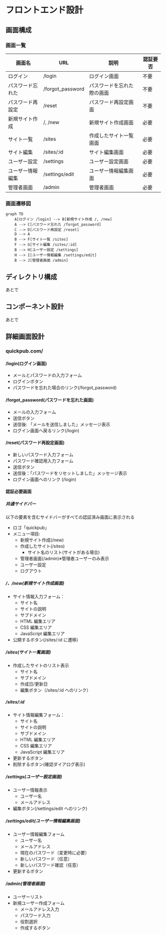 # フロントエンド設計

## 画面構成

### 画面一覧

| 画面名           | URL              | 説明                       | 認証要否 |
| ---------------- | ---------------- | -------------------------- | -------- |
| ログイン         | /login           | ログイン画面               | 不要     |
| パスワード忘れた | /forgot_password | パスワードを忘れた際の画面 | 不要     |
| パスワード再設定 | /reset           | パスワード再設定画面       | 不要     |
| 新規サイト作成   | /, /new          | 新規サイト作成画面         | 必要     |
| サイト一覧       | /sites           | 作成したサイト一覧画面     | 必要     |
| サイト編集       | /sites/:id       | サイト編集画面             | 必要     |
| ユーザー設定     | /settings        | ユーザー設定画面           | 必要     |
| ユーザー情報編集 | /settings/edit   | ユーザー情報編集画面       | 必要     |
| 管理者画面       | /admin           | 管理者画面                 | 必要     |

### 画面遷移図

```mermaid
graph TD
    A[ログイン /login] --> B[新規サイト作成 /, /new]
    A --> C[パスワード忘れた /forgot_password]
    C --> D[パスワード再設定 /reset]
    D --> A
    B --> F[サイト一覧 /sites]
    F --> G[サイト編集 /sites/:id]
    B --> H[ユーザー設定 /settings]
    H --> I[ユーザー情報編集 /settings/edit]
    B --> J[管理者画面 /admin]
```

## ディレクトリ構成

あとで

## コンポーネント設計

あとで

## 詳細画面設計

### quickpub.com/

#### /login(ログイン画面)

- メールとパスワードの入力フォーム
- ログインボタン
- パスワードを忘れた場合のリンク(/forgot_password)

#### /forgot_password(パスワードを忘れた画面)

- メールの入力フォーム
- 送信ボタン
- 送信後: 「メールを送信しました」メッセージ表示
- ログイン画面へ戻るリンク(/login)

#### /reset(パスワード再設定画面)

- 新しいパスワード入力フォーム
- パスワード確認用入力フォーム
- 送信ボタン
- 送信後：「パスワードをリセットしました」メッセージ表示
- ログイン画面へのリンク (/login)

#### 認証必要画面

##### 共通サイドバー

以下の要素を含むサイドバーがすべての認証済み画面に表示される

- ロゴ「quickpub」
- メニュー項目:
  - 新規サイト作成(/new)
  - 作成したサイト(/sites)
    - サイト名のリスト(サイトがある場合)
  - 管理者画面(/admin)※管理者ユーザーのみ表示
  - ユーザー設定
  - ログアウト

##### /、/new(新規サイト作成画面)

- サイト情報入力フォーム：
  - サイト名
  - サイトの説明
  - サブドメイン
  - HTML 編集エリア
  - CSS 編集エリア
  - JavaScript 編集エリア
- 公開するボタン(/sites/:id に遷移)

##### /sites(サイト一覧画面)

- 作成したサイトのリスト表示
  - サイト名
  - サブドメイン
  - 作成日/更新日
  - 編集ボタン（/sites/:id へのリンク）

##### /sites/:id

- サイト情報編集フォーム：
  - サイト名
  - サイトの説明
  - サブドメイン
  - HTML 編集エリア
  - CSS 編集エリア
  - JavaScript 編集エリア
- 更新するボタン
- 削除するボタン(確認ダイアログ表示)

##### /settings(ユーザー設定画面)

- ユーザー情報表示
  - ユーザー名
  - メールアドレス
- 編集ボタン(/settings/edit へのリンク)

##### /settings/edit(ユーザー情報編集画面)

- ユーザー情報編集フォーム
  - ユーザー名
  - メールアドレス
  - 現在のパスワード（変更時に必要）
  - 新しいパスワード（任意）
  - 新しいパスワード確認（任意）
- 更新するボタン

##### /admin(管理者画面)

- ユーザーリスト
- 新規ユーザー作成フォーム
  - メールアドレス入力
  - パスワード入力
  - 役割選択
  - 作成するボタン
